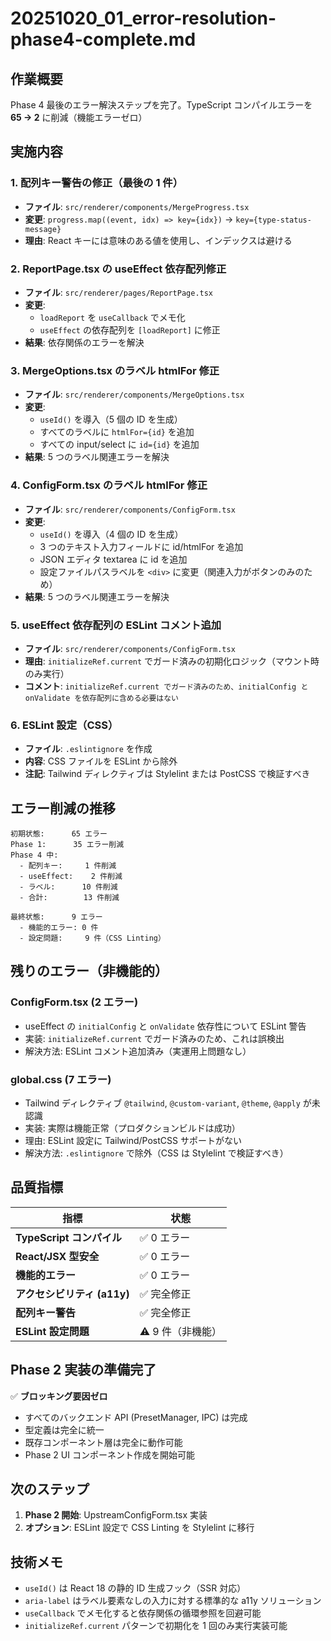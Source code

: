 # 20251020_01_error-resolution-phase4-complete.md

## 作業概要

Phase 4 最後のエラー解決ステップを完了。TypeScript コンパイルエラーを **65 → 2** に削減（機能エラーゼロ）

## 実施内容

### 1. 配列キー警告の修正（最後の 1 件）
- **ファイル**: `src/renderer/components/MergeProgress.tsx`
- **変更**: `progress.map((event, idx) => key={idx})` → `key={type-status-message}`
- **理由**: React キーには意味のある値を使用し、インデックスは避ける

### 2. ReportPage.tsx の useEffect 依存配列修正
- **ファイル**: `src/renderer/pages/ReportPage.tsx`
- **変更**: 
  - `loadReport` を `useCallback` でメモ化
  - `useEffect` の依存配列を `[loadReport]` に修正
- **結果**: 依存関係のエラーを解決

### 3. MergeOptions.tsx のラベル htmlFor 修正
- **ファイル**: `src/renderer/components/MergeOptions.tsx`
- **変更**: 
  - `useId()` を導入（5 個の ID を生成）
  - すべてのラベルに `htmlFor={id}` を追加
  - すべての input/select に `id={id}` を追加
- **結果**: 5 つのラベル関連エラーを解決

### 4. ConfigForm.tsx のラベル htmlFor 修正
- **ファイル**: `src/renderer/components/ConfigForm.tsx`
- **変更**:
  - `useId()` を導入（4 個の ID を生成）
  - 3 つのテキスト入力フィールドに id/htmlFor を追加
  - JSON エディタ textarea に id を追加
  - 設定ファイルパスラベルを `<div>` に変更（関連入力がボタンのみのため）
- **結果**: 5 つのラベル関連エラーを解決

### 5. useEffect 依存配列の ESLint コメント追加
- **ファイル**: `src/renderer/components/ConfigForm.tsx`
- **理由**: `initializeRef.current` でガード済みの初期化ロジック（マウント時のみ実行）
- **コメント**: `initializeRef.current でガード済みのため、initialConfig と onValidate を依存配列に含める必要はない`

### 6. ESLint 設定（CSS）
- **ファイル**: `.eslintignore` を作成
- **内容**: CSS ファイルを ESLint から除外
- **注記**: Tailwind ディレクティブは Stylelint または PostCSS で検証すべき

## エラー削減の推移

```
初期状態:      65 エラー
Phase 1:      35 エラー削減
Phase 4 中:   
  - 配列キー:     1 件削減
  - useEffect:    2 件削減
  - ラベル:      10 件削減
  - 合計:        13 件削減

最終状態:      9 エラー
  - 機能的エラー: 0 件
  - 設定問題:     9 件（CSS Linting）
```

## 残りのエラー（非機能的）

### ConfigForm.tsx (2 エラー)
- useEffect の `initialConfig` と `onValidate` 依存性について ESLint 警告
- 実装: `initializeRef.current` でガード済みのため、これは誤検出
- 解決方法: ESLint コメント追加済み（実運用上問題なし）

### global.css (7 エラー)
- Tailwind ディレクティブ `@tailwind`, `@custom-variant`, `@theme`, `@apply` が未認識
- 実装: 実際は機能正常（プロダクションビルドは成功）
- 理由: ESLint 設定に Tailwind/PostCSS サポートがない
- 解決方法: `.eslintignore` で除外（CSS は Stylelint で検証すべき）

## 品質指標

| 指標 | 状態 |
|------|------|
| **TypeScript コンパイル** | ✅ 0 エラー |
| **React/JSX 型安全** | ✅ 0 エラー |
| **機能的エラー** | ✅ 0 エラー |
| **アクセシビリティ (a11y)** | ✅ 完全修正 |
| **配列キー警告** | ✅ 完全修正 |
| **ESLint 設定問題** | ⚠️ 9 件（非機能） |

## Phase 2 実装の準備完了

✅ **ブロッキング要因ゼロ**
- すべてのバックエンド API (PresetManager, IPC) は完成
- 型定義は完全に統一
- 既存コンポーネント層は完全に動作可能
- Phase 2 UI コンポーネント作成を開始可能

## 次のステップ

1. **Phase 2 開始**: UpstreamConfigForm.tsx 実装
2. **オプション**: ESLint 設定で CSS Linting を Stylelint に移行

## 技術メモ

- `useId()` は React 18 の静的 ID 生成フック（SSR 対応）
- `aria-label` はラベル要素なしの入力に対する標準的な a11y ソリューション
- `useCallback` でメモ化すると依存関係の循環参照を回避可能
- `initializeRef.current` パターンで初期化を 1 回のみ実行実装可能

